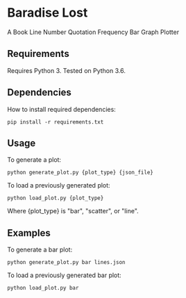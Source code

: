 # Baradise Lost

A Book Line Number Quotation Frequency Bar Graph Plotter

## Requirements

Requires Python 3. Tested on Python 3.6.

## Dependencies

How to install required dependencies:
```
pip install -r requirements.txt
```

## Usage

To generate a plot:
```
python generate_plot.py {plot_type} {json_file}
```

To load a previously generated plot:
```
python load_plot.py {plot_type}
```

Where {plot_type} is "bar", "scatter", or "line".

## Examples

To generate a bar plot:
```
python generate_plot.py bar lines.json
```

To load a previously generated bar plot:
```
python load_plot.py bar
```